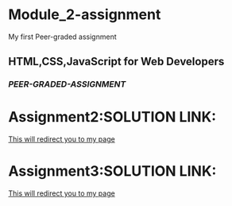 # Module_2-assignment
My first Peer-graded assignment
## HTML,CSS,JavaScript for Web Developers
### *PEER-GRADED-ASSIGNMENT*
# Assignment2:SOLUTION LINK:
[This will redirect you to my page](https://sayansadhukhan.github.io/Module_2-assignment/mod2_soln/)
# Assignment3:SOLUTION LINK:
[This will redirect you to my page](https://sayansadhukhan.github.io/Module_2-assignment/mod3_soln/)

